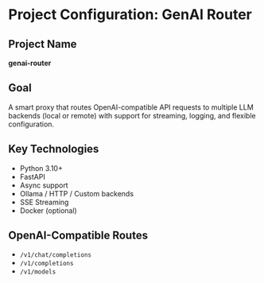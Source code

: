 # Project Configuration: GenAI Router

## Project Name
**genai-router**

## Goal
A smart proxy that routes OpenAI-compatible API requests to multiple LLM backends (local or remote) with support for streaming, logging, and flexible configuration.

## Key Technologies
- Python 3.10+
- FastAPI
- Async support
- Ollama / HTTP / Custom backends
- SSE Streaming
- Docker (optional)

## OpenAI-Compatible Routes
- `/v1/chat/completions`
- `/v1/completions`
- `/v1/models`
